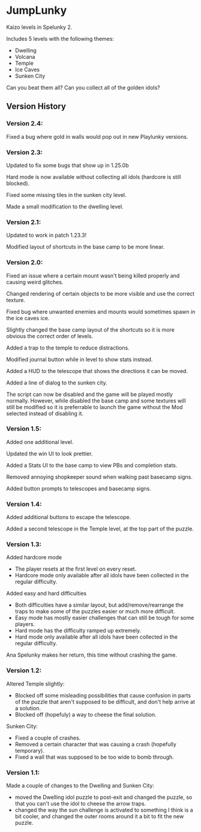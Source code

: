 # JumpLunky

Kaizo levels in Spelunky 2.

Includes 5 levels with the following themes:
- Dwelling
- Volcana
- Temple
- Ice Caves
- Sunken City

Can you beat them all? Can you collect all of the golden idols?
<br/>
## Version History

### Version 2.4:

Fixed a bug where gold in walls would pop out in new Playlunky versions.

### Version 2.3:

Updated to fix some bugs that show up in 1.25.0b

Hard mode is now available without collecting all idols (hardcore is still blocked).

Fixed some missing tiles in the sunken city level.

Made a small modification to the dwelling level.

### Version 2.1:

Updated to work in patch 1.23.3!

Modified layout of shortcuts in the base camp to be more linear.

### Version 2.0:

Fixed an issue where a certain mount wasn't being killed properly and causing weird glitches.

Changed rendering of certain objects to be more visible and use the correct texture.

Fixed bug where unwanted enemies and mounts would sometimes spawn in the ice caves ice.

Slightly changed the base camp layout of the shortcuts so it is more obvious the correct order of levels.

Added a trap to the temple to reduce distractions.

Modified journal button while in level to show stats instead.

Added a HUD to the telescope that shows the directions it can be moved.

Added a line of dialog to the sunken city.

The script can now be disabled and the game will be played mostly normally. However, while disabled the base camp and some textures will still be modified so it is preferrable to launch the game without the Mod selected instead of disabling it.

### Version 1.5:

Added one additional level.

Updated the win UI to look prettier.

Added a Stats UI to the base camp to view PBs and completion stats.

Removed annoying shopkeeper sound when walking past basecamp signs.

Added button prompts to telescopes and basecamp signs.

### Version 1.4:
Added additional buttons to escape the  telescope.

Added a second telescope in the Temple level, at the top part of the puzzle.

### Version 1.3:

Added hardcore mode
- The player resets at the first level on every reset.
- Hardcore mode only available after all idols have been collected in the regular difficulty.

Added easy and hard difficulties
- Both difficulties have a similar layout, but add/remove/rearrange the traps to make some of the puzzles easier or much more difficult.
- Easy mode has mostly easier challenges that can still be tough for some players.
- Hard mode has the difficulty ramped up extremely.
- Hard mode only available after all idols have been collected in the regular difficulty.

Ana Spelunky makes her return, this time without crashing the game.

### Version 1.2:

Altered Temple slightly:
- Blocked off some misleading possibilities that cause confusion in parts of the puzzle that aren't supposed to be difficult, and don't help arrive at a solution.
- Blocked off (hopefuly) a way to cheese the final solution.

Sunken City:
- Fixed a couple of crashes.
- Removed a certain character that was causing a crash (hopefully temporary).
- Fixed a wall that was supposed to be too wide to bomb through.

### Version 1.1:

Made a couple of changes to the Dwelling and Sunken City:
- moved the Dwelling idol puzzle to post-exit and changed the puzzle, so that you can't use the idol to cheese the arrow traps.
- changed the way the sun challenge is activated to something I think is a bit cooler, and changed the outer rooms around it a bit to fit the new puzzle.